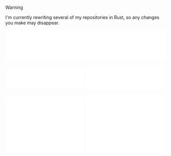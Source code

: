 > [!Warning]  
> I'm currently rewriting several of my repositories in Rust, so any changes you make may disappear.

<img align="center" src="./header.svg" />
<br/>
<p>
  <img src="/repositories.svg" width="49%">
  <img src="/acti_comm.svg" width="49%">
</p>
<p>
  <img src="/iso_calendar.svg" width="49%">
  <img src="/github-habits.svg" width="49%">
</p>

<!-- BEGIN CITE -->
<!-- END CITE -->
